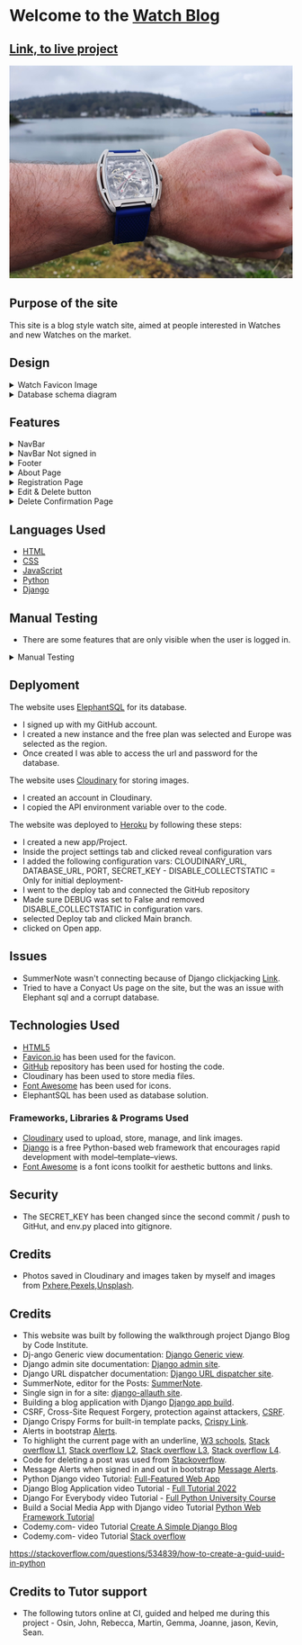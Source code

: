 # Welcome to the **[Watch Blog](https://watch-blog-1e2436fde037.herokuapp.com/)**

## [Link, to live project](https://watch-blog-1e2436fde037.herokuapp.com/)

![Watch on wrist image](documentation/watch.jpg)

## **Purpose of the site**
<p>This site is a blog style watch site, aimed at people interested in Watches and new Watches on the market.</p>

## Design
<details>
<summary>Watch Favicon Image</summary>

- the watch logo was created in Publisher, and can be found in the documentation folder. 
- Paint was used to design the image.
- favicon was used for website image tab [Link](https://favicon.io/favicon-converter/)
  

![Watch on wrist image](documentation/paintfco.jpg)
</details>


<details>
<summary>Database schema diagram</summary>

This was completed using [DrawSQL](https://drawsql.app/)


![Database structure](documentation/drawsql.png)

</details>

## Features
<details>
<summary>NavBar</summary>
For authenticated users it links to:

- Home Page
- About page
- Write a Post Page
- Logout Page
- Welcome User Name display

![NavBar image](documentation/navbar.png)
</details>
<details>
<summary>NavBar Not signed in</summary>
For authenticated users it links to:

- Home Page
- About page
- Register Page
- Login Page
  
![NavBar not signed in image](documentation/navbarnotreg.png)
</details>
<details>
<summary>Footer</summary>

- Links to facebook, Twitter, GitHub, Instragram and Youtube

![Footer image](documentation/footer.png)
</details>
<details>
<summary>About Page</summary>

-Contains info about the site.

![About page image](documentation/aboutpage.png)
</details>
<details>
<summary>Registration Page</summary>

- Where new users are able to create an account to post an article. 
![Registration page image](documentation/regpage.png)
</details>
<details>
<summary>Edit & Delete button</summary>

- Where users can Edit and delete a post that they have created, this is only visible if your the author of the post. 

![Delete image](documentation/delete.png)
</details>
<details>
<summary>Delete Confirmation Page</summary>

- Just a check to see if the user wants to delete there post.

![Delete page image](documentation/deletepage.png)
</details>

## Languages Used

- [HTML](https://en.wikipedia.org/wiki/HTML/)
- [CSS](https://en.wikipedia.org/wiki/CSS)
- [JavaScript](https://www.javascript.com/)
- [Python](https://www.python.org/)
- [Django](https://www.djangoproject.com/)

## Manual Testing
- There are some features that are only visible when the user is logged in. 
<details>
<summary>Manual Testing</summary>

**User Not Registered**

- If there is no user logged in, The home page won't show Crate a post.
- The user will be able to see a post entry but won't be able to add a comment.
- The user isn't able to edit or deleted a post unless its a post that the user has created.

<details>
<summary>Login and Not Logged in Page</summary>

![Watch on wrist image](documentation/testing/notlogin.png)
![Watch on wrist image](documentation/testing/notlogincom.png)
</details>


**User Registered**

- If a user is registered, they will be able to create a post.
- If the user has created a post, that user will be able to edit and deleted there own post.
- If the user isn't the creator of the post the user can't edit or deleted the post, only add coments.
- Alert messages appear when a use has logged in, logged out, a comment added, a post is edited and a when a post is deleted.

**Checks Completed**
- The following check have been conpleted
  

|Test|       Action                             |   Result                                                                  |Done   |
|----|------------------------------------------|---------------------------------------------------------------------------|-------|
| 1  |  Login is Clicked                        |  Redirected to login page                                                 | PASS  |
| 2  |  Watch Blog logo clicked on about page   |  Redirected to home page                                                  | PASS  |
| 3  |  Register is Clicked	                    |  Redirected to Sign up page                                               | PASS  |
| 4  |  Login is Clicked	                    |  Signed in and redirected to Blog home page                               | PASS  |
| 5  |  Logout is clicked 	                    |  Redirected to Sign out page, sign out clicked, and sign out              | PASS  |
| 6  |  Home page clicked post entry	        |  Directed to post entry.                                                  | PASS  |
| 7  |  Bolg Post edit/delete post	            |  <details><summary>Not correct user, can't edit or delert post</summary><img src="./documentation/testing/notlogincom.png"></details>                              | PASS  |
| 8  |  Create a Post	                        |  Redirected to create a post page                                         | PASS  |
| 9  |  Create a Post page	                    |  No title entered, post button clicked, error field appears               | PASS  |
| 10 |  Create a Post page	                    |  No Contect entered, post button clicked, error field appears             | PASS  |
| 11 |  Create a Post page	                    |  No image entered, post button clicked,default image  appears in blog     | PASS  |
| 12 |  Bolg Post edit, creator	                |  <details><summary>Edit button visible</summary><img src="./documentation/testing/editingpost.png"></details>                                                      | PASS  |
| 13 |  Bolg Post delete, creator	            |  <details><summary>Delete button visible</summary><img src="./documentation/testing/editingpost.png"></details>                                                    | PASS  |
| 14 |  Delete button clicked	                |  Confirmation button appears                                              | PASS  |
| 15 |  Blog home page, comment icon clicked.	|  Redirect to blog post                                                    | PASS  |
| 16 |  Comment icon	                        |  Correct number on blog page and home page                                | PASS  |
| 17 |  Like heart button clicked on blog page	|  Increments number by 1                                                   | PASS  |
| 18 |  heart icon	                            |  Correct number on blog page and home page                                | PASS  |
| 19 |  Footer, clicking facebook icon	        |  <details><summary>Redirected to facebook</summary><img src="./documentation/testing/footerlinks.png"></details>                                                   | PASS  |
| 20 |  Footer, clicking Twitter (x) icon	    |  <details><summary>Redirected to Twitter</summary><img src="./documentation/testing/footerlinks.png"></details>                                                | PASS  |
| 21 |  Footer, clicking Github icon	        |  <details><summary>Redirected to Github</summary><img src="./documentation/testing/footerlinks.png"></details>                                                     | PASS  |
| 22 |  Footer, clicking Instagram icon	        |  <details><summary>Redirected to Instagram</summary><img src="./documentation/testing/footerlinks.png"></details>                                                  | PASS  |
| 23 |  Footer, clicking Youtube icon	        |  <details><summary>Redirected to Youtube</summary><img src="./documentation/testing/footerlinks.png"></details>                                                 | PASS  |
| 24 |  Message alert for Signed in	            |  <details><summary>Alert Appears</summary><img src="./documentation/testing/alerts.png"></details>                                                            | PASS  |
| 25 |  Message alert for Signed out	        |  <details><summary>Alert Appears</summary><img src="./documentation/testing/alerts.png"></details>                                                            | PASS  |
| 26 |  Message alert for post edited	        |  <details><summary>Alert Appears</summary><img src="./documentation/testing/alerts.png"></details>                                                            | PASS  |
| 27 |  Message alert for post deleted	        |  <details><summary>Alert Appears</summary><img src="./documentation/testing/alerts.png"></details>                                                            | PASS  |
| 28 |  Message alert for comment added	        |  <details><summary>Alert Appears</summary><img src="./documentation/testing/alerts.png"></details>                                                            | PASS  |
| 29 |  Next and Prev buttons	                |  Direct to next and Prevous pages                                         | PASS  |


|Test|     Post Detail Page                     |   Result                                                                  |Done   |
|----|------------------------------------------|---------------------------------------------------------------------------|-------|
| 1  |  Edit button                             | Visable for authenticated user of post                                    | PASS  |
| 2  |  Edit button                             | Isn't Visable for unauthenticated user of post                            | PASS  |
| 3  |  Deleted button	                        | Visable for authenticated user of post                                    | PASS  |
| 4  |  Deleted button	                        | Isn't Visable for unauthenticated user of post                            | PASS  |
| 5  |  Add comment button 	                    | Visable for authenticated user of the site                                | PASS  |


|Test|     Sign Up page                         |   Result                                                                  |Done   |
|----|------------------------------------------|---------------------------------------------------------------------------|-------|
| 1  |  Valid info, submitted                   | Redirected to blog                                                        | PASS  |
| 2  |  Invalid info, submitted                 | Error message appears                                                     | PASS  |
| 3  |  Sign Up button	                        | Hover over, colour changes                                                | PASS  |
| 4  |  Sign Up button clicked	                | Signed up and redirected to Blog home page                                | PASS  |


|Test|     Logout Page                          |   Result                                                                  |Done   |
|----|------------------------------------------|---------------------------------------------------------------------------|-------|
| 1  |  Sign Out button                         | Hover over, colour changes                                                | PASS  |
| 2  |  Sign Up button clicked                  | Redirected to Blog home page, Alert message appears                       | PASS  |


|Test|     Logout Page                          |   Result                                                                  |Done   |
|----|------------------------------------------|---------------------------------------------------------------------------|-------|
| 1  |  Sign In button                          | Hover over, colour changes                                                | PASS  |
| 2  |  Sign Up link clicked                    | Redirected to Sign Up page                                                | PASS  |
| 3  |  Invalid Username/Password	            | Asked to enter correct username                                           | PASS  |


|Test|     Create Post Page                     |   Result                                                                  |Done   |
|----|------------------------------------------|---------------------------------------------------------------------------|-------|
| 1  |  Link to Go Back pressed                 | Redirected to Blog/Home page                                              | PASS  |
| 2  |  Link to Go Back pressed                 | Redirected to Blog/Home page                                              | PASS  |





</details>



## Deplyoment

The website uses [ElephantSQL](https://www.elephantsql.com/) for its database.

- I signed up with my GitHub account.
- I created a new instance and the free plan was selected and Europe was selected as the region.
- Once created I was able to access the url and password for the database.

The website uses [Cloudinary](https://cloudinary.com/) for storing images.

- I created an account in Cloudinary.
- I copied the API environment variable over to the code.

The website was deployed to [Heroku](https://heroku.com/) by following these steps:

- I created a new app/Project.
- Inside the project settings tab and clicked reveal configuration vars
- I added the following configuration vars: CLOUDINARY_URL, DATABASE_URL, PORT, SECRET_KEY - DISABLE_COLLECTSTATIC = Only for initial deployment-
- I went to the deploy tab and connected the GitHub repository
- Made sure DEBUG was set to False and removed DISABLE_COLLECTSTATIC in configuration vars.
- selected Deploy tab and clicked Main branch.
- clicked on Open app.

## Issues

- SummerNote wasn't connecting because of Django clickjacking [Link](https://developer.mozilla.org/en-US/docs/Web/HTTP/Headers/X-Frame-Options).
- Tried to have a Conyact Us page on the site, but the was an issue with Elephant sql and a corrupt database.

## Technologies Used

- [HTML5](https://developer.mozilla.org/en-US/docs/Web/HTML)
- [Favicon.io](https://favicon.io/) has been used for the favicon.
- [GitHub](https://github.com/PdoyleC/Watch_Blog) repository has been used for hosting the code.
- Cloudinary has been used to store media files.
- [Font Awesome](https://fontawesome.com/icons) has been used for icons.
- ElephantSQL has been used as database solution.

### Frameworks, Libraries & Programs Used
- [Cloudinary](https://cloudinary.com/)  used to upload, store, manage, and link images.
- [Django](https://www.djangoproject.com/) is a free Python-based web framework that encourages rapid development with model–template–views.
- [Font Awesome](https://fontawesome.com/) is a font icons toolkit for aesthetic buttons and links.


## Security
- The SECRET_KEY has been changed since the second commit / push to GitHut, and env.py placed into gitignore. 

## Credits

- Photos saved in Cloudinary and images taken by myself and images from [Pxhere](https://pxhere.com/),[Pexels](https://www.pexels.com/),[Unsplash](https://unsplash.com/).

## Credits

- This website was built by following the walkthrough project Django Blog by Code Institute.
- Dj-ango Generic view documentation: [Django Generic view](https://docs.djangoproject.com/en/3.2/topics/class-based-views/generic-display/).
- Django admin site documentation: [Django admin site](https://docs.djangoproject.com/en/3.2/ref/contrib/admin/#django.contrib.admin.ModelAdmin.list_display).
- Django URL dispatcher documentation: [Django URL dispatcher site](https://docs.djangoproject.com/en/3.2/topics/http/urls/#how-django-processes-a-request).
- SummerNote, editor for the Posts: [SummerNote](https://summernote.org/).
- Single sign in for a site: [django-allauth site](https://docs.allauth.org/en/latest/).
- Building a blog application with Django [Django app build](https://djangocentral.com/building-a-blog-application-with-django).
- CSRF, Cross-Site Request Forgery, protection against attackers, [CSRF](https://docs.djangoproject.com/en/3.2/ref/csrf/).
- Django Crispy Forms for built-in template packs, [Crispy Link](https://django-crispy-forms.readthedocs.io/en/latest/index.html).
- Alerts in bootstrap [Alerts](https://getbootstrap.com/docs/5.0/components/alerts/).
- To highlight the current page with an underline, [W3 schools](https://www.w3schools.com/howto/tryit.asp?filename=tryhow_js_active_element2),
[Stack overflow L1](https://stackoverflow.com/questions/72685196/how-to-highlight-the-current-section-the-user-is-viewing-in-javascript),
[Stack overflow L2](https://stackoverflow.com/questions/20410623/how-to-add-active-class-to-html-actionlink-in-asp-net-mvc),
[Stack overflow L3](https://stackoverflow.com/questions/62451903/how-i-can-underline-the-current-page-inside-my-bootstrap-nav),
[Stack overflow L4](https://stackoverflow.com/questions/26819675/navbar-highlight-for-current-page).
- Code for deleting a post was used from [Stackoverflow](https://stackoverflow.com/questions/31843145/deleteview-with-confirmation-template-and-post-method).
- Message Alerts when signed in and out in bootstrap [Message Alerts](https://ordinarycoders.com/blog/article/django-messages-framework).
- Python Django video Tutorial: [Full-Featured Web App](https://www.youtube.com/playlist?list=PL-osiE80TeTtoQCKZ03TU5fNfx2UY6U4p)
- Django Blog Application video Tutorial - [Full Tutorial 2022](https://www.youtube.com/watch?v=I8TRkEcw9Mg)
- Django For Everybody video Tutorial - [Full Python University Course](https://www.youtube.com/watch?v=o0XbHvKxw7Y)
- Build a Social Media App with Django video Tutorial [Python Web Framework Tutorial](https://www.youtube.com/watch?v=xSUm6iMtREA)
- Codemy.com- video Tutorial [Create A Simple Django Blog](https://www.youtube.com/watch?v=B40bteAMM_M&list=PLCC34OHNcOtr025c1kHSPrnP18YPB-NFi)
- Codemy.com- video Tutorial [Stack overflow](https://stackoverflow.com/questions/534839/how-to-create-a-guid-uuid-in-python)

<https://stackoverflow.com/questions/534839/how-to-create-a-guid-uuid-in-python>

## Credits to Tutor support

- The following tutors online at CI, guided and helped me during this project - Osin, John, Rebecca, Martin, Gemma, Joanne, jason, Kevin, Sean.
